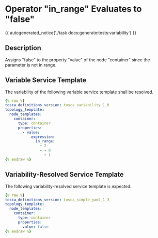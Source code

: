 # Operator "in_range" Evaluates to "false"

{{ autogenerated_notice('./task docs:generate:tests:variability') }}

## Description

Assigns "false" to the property "value" of the node "container" since the parameter is not in range.

## Variable Service Template

The variability of the following variable service template shall be resolved.

```yaml linenums="1"
{% raw %}
tosca_definitions_version: tosca_variability_1_0
topology_template:
  node_templates:
    container:
      type: container
      properties:
        - value:
            expression:
              in_range:
                - 2
                - - 0
                  - 1
{% endraw %}
```




## Variability-Resolved Service Template

The following variability-resolved service template is expected.

```yaml linenums="1"
{% raw %}
tosca_definitions_version: tosca_simple_yaml_1_3
topology_template:
  node_templates:
    container:
      type: container
      properties:
        value: false
{% endraw %}
```


